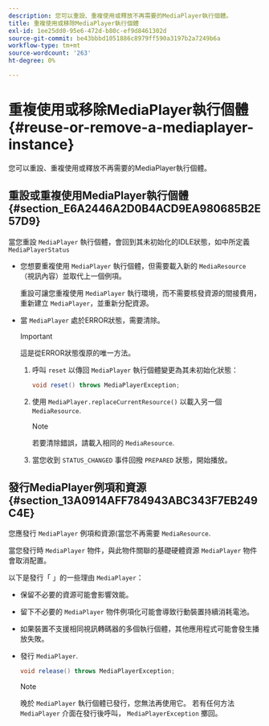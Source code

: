 ```yaml
---
description: 您可以重設、重複使用或釋放不再需要的MediaPlayer執行個體。
title: 重複使用或移除MediaPlayer執行個體
exl-id: 1ee25dd0-95e6-472d-b80c-ef9d8461302d
source-git-commit: be43bbbd1051886c8979ff590a3197b2a7249b6a
workflow-type: tm+mt
source-wordcount: '263'
ht-degree: 0%

---
```


# 重複使用或移除MediaPlayer執行個體 {#reuse-or-remove-a-mediaplayer-instance}

您可以重設、重複使用或釋放不再需要的MediaPlayer執行個體。

## 重設或重複使用MediaPlayer執行個體 {#section_E6A2446A2D0B4ACD9EA980685B2E57D9}

當您重設 `MediaPlayer` 執行個體，會回到其未初始化的IDLE狀態，如中所定義 `MediaPlayerStatus`

* 您想要重複使用 `MediaPlayer` 執行個體，但需要載入新的 `MediaResource` （視訊內容）並取代上一個例項。

   重設可讓您重複使用 `MediaPlayer` 執行環境，而不需要核發資源的間接費用，重新建立 `MediaPlayer`，並重新分配資源。

* 當 `MediaPlayer` 處於ERROR狀態，需要清除。

   >[!IMPORTANT]
   >
   >這是從ERROR狀態復原的唯一方法。

   1. 呼叫 `reset` 以傳回 `MediaPlayer` 執行個體變更為其未初始化狀態：

      ```java
      void reset() throws MediaPlayerException; 
      ```

   1. 使用 `MediaPlayer.replaceCurrentResource()` 以載入另一個 `MediaResource`.

      >[!NOTE]
      >
      >若要清除錯誤，請載入相同的 `MediaResource`.

   1. 當您收到 `STATUS_CHANGED` 事件回撥 `PREPARED` 狀態，開始播放。

## 發行MediaPlayer例項和資源 {#section_13A0914AFF784943ABC343F7EB249C4E}

您應發行 `MediaPlayer` 例項和資源(當您不再需要 `MediaResource`.

當您發行時 `MediaPlayer` 物件，與此物件關聯的基礎硬體資源 `MediaPlayer` 物件會取消配置。

以下是發行「 」的一些理由 `MediaPlayer`：

* 保留不必要的資源可能會影響效能。
* 留下不必要的 `MediaPlayer` 物件例項化可能會導致行動裝置持續消耗電池。
* 如果裝置不支援相同視訊轉碼器的多個執行個體，其他應用程式可能會發生播放失敗。

* 發行 `MediaPlayer`.

   ```java
   void release() throws MediaPlayerException;
   ```

   >[!NOTE]
   >
   >晚於 `MediaPlayer` 執行個體已發行，您無法再使用它。 若有任何方法 `MediaPlayer` 介面在發行後呼叫， `MediaPlayerException` 擲回。
